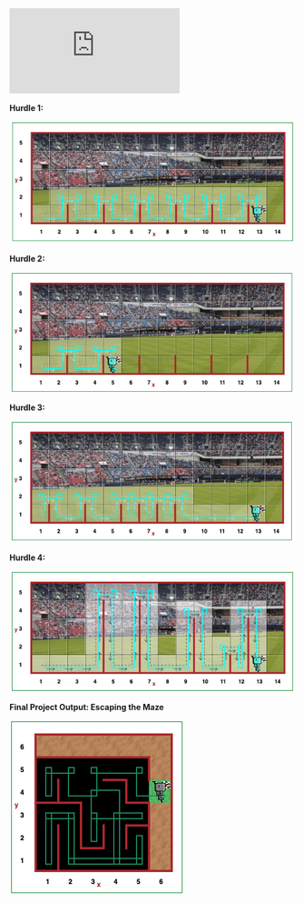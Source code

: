 ![Reeborg's World](https://reeborg.ca/reeborg.html?lang=en&mode=python&menu=worlds%2Fmenus%2Freeborg_intro_en.json&name=Hurdle%202&url=worlds%2Ftutorial_en%2Fhurdle2.json)

**Hurdle 1:**

![This is an image](https://github.com/maryambiibii/100DaysOfCode/blob/main/Day6/Img/Hurdle1.png)

**Hurdle 2:**

![This is an image](https://github.com/maryambiibii/100DaysOfCode/blob/main/Day6/Img/Hurdle2.png)

**Hurdle 3:**

![This is an image](https://github.com/maryambiibii/100DaysOfCode/blob/main/Day6/Img/Hurdle3.png)

**Hurdle 4:**

![This is an image](https://github.com/maryambiibii/100DaysOfCode/blob/main/Day6/Img/Hurdle4.png)

**Final Project Output: Escaping the Maze**

![This is an image](https://github.com/maryambiibii/100DaysOfCode/blob/main/Day6/Img/Escapinng_The%20_Maza.png)
